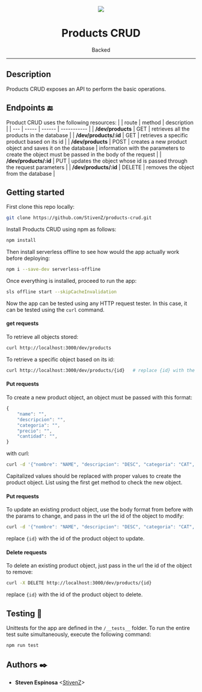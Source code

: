 <p align="center">
  <img src="https://lh3.googleusercontent.com/v--plqz3UIskeOZI5o1sfoyA6MLUEHSZh21jnRdF_fCj2J4umfwuOszibDzCNSiahRctHtiRskwJVjTskmY3AWWf6gYh06kKmhKZhX4NVQqxMERjGwA9CLFbzZqESWDrQ_g7DBPdeA=w2400" >
</p>

<h1 align="center">Products CRUD</h1>
<p align="center">Backed</p>

---
## Description

Products CRUD exposes an API to perform the basic operations. 

## Endpoints :end:

Product CRUD uses the following resources:
|     | route | method | description |
| --- | ----- | ------ | ----------- |
| **/dev/products** | GET | retrieves all the products in the database |
| **/dev/products/:id** | GET | retrieves a specific product based on its id |
| **/dev/products** | POST | creates a new product object and saves it on the database | information with the parameters to create the object must be passed in the body of the request |
| **/dev/products/:id** | PUT | updates the object whose id is passed through the request parameters | 
| **/dev/products/:id** | DELETE | removes the object from the database |

## Getting started

First clone this repo locally:
```bash
git clone https://github.com/StivenZ/products-crud.git
```

Install Products CRUD using npm as follows:

```bash
npm install
```

Then install serverless offline to see how would the app actually work before deploying:
```bash
npm i --save-dev serverless-offline
```

Once everything is installed, proceed to run the app:
```bash
sls offline start --skipCacheInvalidation
```

Now the app can be tested using any HTTP request tester. In this case, it can be tested using the `curl` command.

#### get requests
To retrieve all objects stored:
```bash
curl http://localhost:3000/dev/products
```
To retrieve a specific object based on its id:
```bash
curl http://localhost:3000/dev/products/{id}   # replace {id} with the id of any object retrieved before
```

#### Put requests
To create a new product object, an object must be passed with this format:
```js
{
    "name": "",
    "descripcion": "",
    "categoria": "",
    "precio": "",
    "cantidad": "",
}
```

with curl:
```bash
curl -d '{"nombre": "NAME", "descripcion": "DESC", "categoria": "CAT", "precio": 5, "cantidad": 5}' -H "Content-Type: application/json" -X POST http://localhost:3000/dev/products
```
Capitalized values should be replaced with proper values to create the product object. List using the first get method to check the new object.

#### Put requests
To update an existing product object, use the body format from before with the params to change, and pass in the url the id of the object to modify:
```bash
curl -d '{"nombre": "NAME", "descripcion": "DESC", "categoria": "CAT", "precio": 5, "cantidad": 5}' -H "Content-Type: application/json" -X PUT http://localhost:3000/dev/products/{id}
```
replace `{id}` with the id of the product object to update.


#### Delete requests
To delete an existing product object, just pass in the url the id of the object to remove:
```bash
curl -X DELETE http://localhost:3000/dev/products/{id}
```
replace `{id}` with the id of the product object to delete.


## Testing :straight_ruler:

Unittests for the app are defined in the `/__tests__` folder. To run the entire test suite simultaneously, execute the following command:

```bash
npm run test
```
## Authors :black_nib:
* **Steven Espinosa** <[StivenZ](https://github.com/)>
